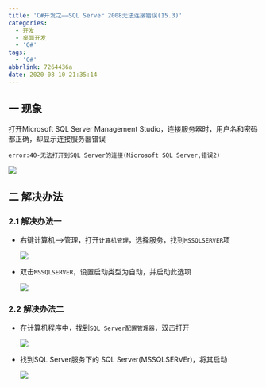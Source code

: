 ```yaml
---
title: 'C#开发之——SQL Server 2008无法连接错误(15.3)'
categories:
  - 开发
  - 桌面开发
  - 'C#'
tags:
  - 'C#'
abbrlink: 7264436a
date: 2020-08-10 21:35:14
---
```

## 一 现象

打开Microsoft SQL Server Management Studio，连接服务器时，用户名和密码都正确，却显示连接服务器错误

```
error:40-无法打开到SQL Server的连接(Microsoft SQL Server,错误2)
```
<!--more-->
![][1]

## 二 解决办法

### 2.1 解决办法一

* 右键计算机——>管理，打开`计算机管理`，选择服务，找到`MSSQLSERVER`项

  ![][2]
  
* 双击`MSSQLSERVER`，设置启动类型为自动，并启动此选项

  ![][3]

### 2.2 解决办法二

* 在计算机程序中，找到` SQL Server配置管理器 `，双击打开

  ![][4]
  
* 找到SQL Server服务下的 SQL Server(MSSQLSERVEr)，将其启动

  ![][5]


[1]:https://cdn.jsdelivr.net/gh/pgzxc/CDN/blog-image/csharp-sql-server-login-error.png
[2]:https://cdn.jsdelivr.net/gh/pgzxc/CDN/blog-image/csharp-sql-server-state-view.png
[3]:https://cdn.jsdelivr.net/gh/pgzxc/CDN/blog-image/csharp-sql-server-delegate-start-auto.png
[4]:https://cdn.jsdelivr.net/gh/pgzxc/CDN/blog-image/sql-server-config-manager.png
[5]:https://cdn.jsdelivr.net/gh/pgzxc/CDN/blog-image/sql-server-mssqlserver-start.png